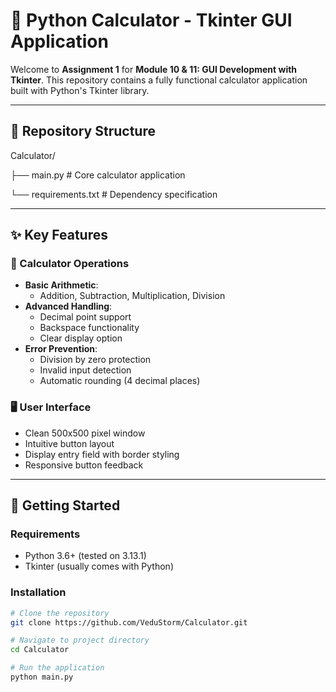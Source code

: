 # 🧮 Python Calculator - Tkinter GUI Application

Welcome to **Assignment 1** for **Module 10 & 11: GUI Development with Tkinter**. This repository contains a fully functional calculator application built with Python's Tkinter library.

---

## 📂 Repository Structure
Calculator/

├── main.py # Core calculator application

└── requirements.txt # Dependency specification

---

## ✨ Key Features

### 🔢 Calculator Operations
- **Basic Arithmetic**: 
  - Addition, Subtraction, Multiplication, Division
- **Advanced Handling**:
  - Decimal point support
  - Backspace functionality
  - Clear display option
- **Error Prevention**:
  - Division by zero protection
  - Invalid input detection
  - Automatic rounding (4 decimal places)

### 🖥️ User Interface
- Clean 500x500 pixel window
- Intuitive button layout
- Display entry field with border styling
- Responsive button feedback

---

## 🚀 Getting Started

### Requirements
- Python 3.6+ (tested on 3.13.1)
- Tkinter (usually comes with Python)

### Installation
```bash
# Clone the repository
git clone https://github.com/VeduStorm/Calculator.git

# Navigate to project directory
cd Calculator

# Run the application
python main.py

